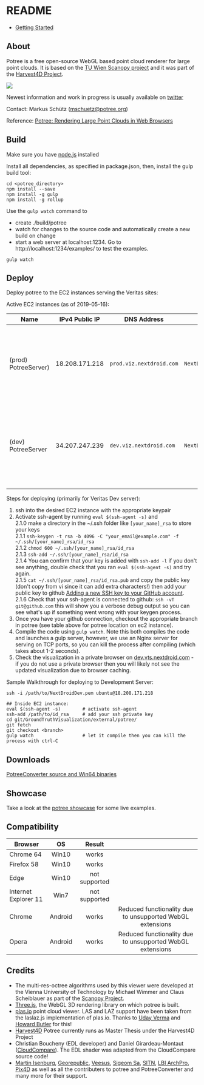 
# README

* [Getting Started](./docs/getting_started.md)

## About

Potree is a free open-source WebGL based point cloud renderer for large point clouds.
It is based on the [TU Wien Scanopy project](https://www.cg.tuwien.ac.at/research/projects/Scanopy/)
and it was part of the [Harvest4D Project](https://harvest4d.org/).


<a href="http://potree.org/wp/demo/" target="_blank"> ![](./docs/images/potree_screens.png) </a>

Newest information and work in progress is usually available on [twitter](https://twitter.com/m_schuetz)

Contact: Markus Schütz (mschuetz@potree.org)

Reference: [Potree: Rendering Large Point Clouds in Web Browsers](https://www.cg.tuwien.ac.at/research/publications/2016/SCHUETZ-2016-POT/SCHUETZ-2016-POT-thesis.pdf)

## Build

Make sure you have [node.js](http://nodejs.org/) installed

Install all dependencies, as specified in package.json,
then, install the gulp build tool:

    cd <potree_directory>
    npm install --save
    npm install -g gulp
    npm install -g rollup

Use the ```gulp watch``` command to

* create ./build/potree
* watch for changes to the source code and automatically create a new build on change
* start a web server at localhost:1234. Go to http://localhost:1234/examples/ to test the examples.

```
gulp watch
```

## Deploy

Deploy potree to the EC2 instances serving the Veritas sites:

Active EC2 instances (as of 2019-05-16):

| Name                        | IPv4 Public IP | DNS Address              | Keypair            | Potree Location                                  | Description |
| --------------------------- | -------------- | ------------------------ | ------------------ | ------------------------------------------------ | ----------- |
| (prod) PotreeServer)         | 18.208.171.218 | `prod.viz.nextdroid.com` | `NextDroidDev.pem` | `~/git/GroundTruthVisualization/external/potree` | "Production" server - runs  runs everywhere right now (but should be just for prod and maybe demo) (2019-10-03) |
| (dev) PotreeServer         | 34.207.247.239 |  `dev.viz.nextdroid.com` | `NextDroidDev.pem` | `/usr/share/nginx/html/potree`                   | "Development" server - intended to run on dev and test sites but not running anywhere right now (does have latest develop as of Oct. 03, 2019) |

Steps for deploying (primarily for Veritas Dev server):   
1. ssh into the desired EC2 instance with the appropriate keypair  
2. Activate ssh-agent by running `eval $(ssh-agent -s)` and   
2.1.0 make a directory in the ~/.ssh folder like `[your_name]_rsa` to store your keys   
2.1.1 `ssh-keygen -t rsa -b 4096 -C "your_email@example.com" -f ~/.ssh/[your_name]_rsa/id_rsa`   
2.1.2 `chmod 600 ~/.ssh/[your_name]_rsa/id_rsa`   
2.1.3 `ssh-add ~/.ssh/[your_name]_rsa/id_rsa`    
2.1.4 You can confirm that your key is added with `ssh-add -l` if you don't see anything, double check that you ran `eval $(ssh-agent -s)` and try again.  
2.1.5 `cat ~/.ssh/[your_name]_rsa/id_rsa.pub` and copy the public key (don't copy from vi since it can add extra characters!) then add your public key to github [Adding a new SSH key to your GitHub account](https://help.github.com/en/enterprise/2.15/user/articles/adding-a-new-ssh-key-to-your-github-account).  
2.1.6  Check that your ssh-agent is connected to github: `ssh -vT git@github.com` this will show you a verbose debug output so you can see what's up if something went wrong with your keygen process.  
3. Once you have your github connection, checkout the appropriate branch in potree (see table above for potree location on ec2 instance).
4. Compile the code using `gulp watch`. Note this both compiles the code and launches a gulp server, however, we use an Nginx server for serving on TCP ports, so you can kill the process after compiling (which takes about 1-2 seconds).
5. Check the visualization in a private browser on [dev.vts.nextdroid.com](https://dev.vts.nextdroid.com) - if you do not use a private browser then you will likely not see the updated visualization due to browser caching.




Sample Walkthrough for deploying to Development Server:
```
ssh -i /path/to/NextDroidDev.pem ubuntu@18.208.171.218

## Inside EC2 instance:
eval $(ssh-agent -s)		# activate ssh-agent
ssh-add /path/to/id_rsa		# add your ssh private key
cd git/GroundTruthVisualization/external/potree/
git fetch
git checkout <branch>
gulp watch 					# let it compile then you can kill the process with ctrl-C
```


## Downloads

[PotreeConverter source and Win64 binaries](https://github.com/potree/PotreeConverter/releases)

## Showcase

Take a look at the [potree showcase](http://potree.org/wp/demo/) for some live examples.

## Compatibility

| Browser              | OS      | Result        |   |
| -------------------- |:-------:|:-------------:|:-:|
| Chrome 64            | Win10   | works         |   |
| Firefox 58           | Win10   | works         |   |
| Edge                 | Win10   | not supported |   |
| Internet Explorer 11 | Win7    | not supported |   |
| Chrome               | Android | works         | Reduced functionality due to unsupported WebGL extensions |
| Opera                | Android | works         | Reduced functionality due to unsupported WebGL extensions |

## Credits

* The multi-res-octree algorithms used by this viewer were developed at the Vienna University of Technology by Michael Wimmer and Claus Scheiblauer as part of the [Scanopy Project](http://www.cg.tuwien.ac.at/research/projects/Scanopy/).
* [Three.js](https://github.com/mrdoob/three.js), the WebGL 3D rendering library on which potree is built.
* [plas.io](http://plas.io/) point cloud viewer. LAS and LAZ support have been taken from the laslaz.js implementation of plas.io. Thanks to [Uday Verma](https://twitter.com/udaykverma) and [Howard Butler](https://twitter.com/howardbutler) for this!
* [Harvest4D](https://harvest4d.org/) Potree currently runs as Master Thesis under the Harvest4D Project
* Christian Boucheny (EDL developer) and Daniel Girardeau-Montaut ([CloudCompare](http://www.danielgm.net/cc/)). The EDL shader was adapted from the CloudCompare source code!
* [Martin Isenburg](http://rapidlasso.com/), [Georepublic](http://georepublic.de/en/),
[Veesus](http://veesus.com/), [Sigeom Sa](http://www.sigeom.ch/), [SITN](http://www.ne.ch/sitn), [LBI ArchPro](http://archpro.lbg.ac.at/),  [Pix4D](http://pix4d.com/) as well as all the contributers to potree and PotreeConverter and many more for their support.
